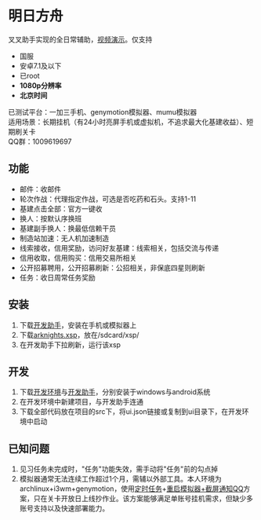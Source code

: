 # 明日方舟
叉叉助手实现的全日常辅助，[视频演示](https://www.bilibili.com/video/BV1gJ411p7Ck/)。仅支持

- 国服
- 安卓7.1及以下
- 已root
- **1080p分辨率**
- **北京时间**

已测试平台：一加三手机、genymotion模拟器、mumu模拟器  
适用场景：长期挂机（有24小时亮屏手机或虚拟机，不追求最大化基建收益）、短期刷关卡  
QQ群：1009619697

## 功能
- 邮件：收邮件
- 轮次作战：代理指定作战，可选是否吃药和石头。支持1-11
- 基建点击全部：官方一键收
- 换人：按默认序换班
- 基建副手换人：换最低信赖干员
- 制造站加速：无人机加速制造
- 线索接收，信用奖励，访问好友基建：线索相关，包括交流与传递
- 信用收取，信用购买：信用交易所相关
- 公开招募聘用，公开招募刷新：公招相关，非保底四星则刷新
- 任务：收日周常任务奖励

## 安装
1. 下载[开发助手](https://github.com/tkkcc/arknights/releases/download/interpreter/com.xxscript.idehelper_1.2.13_1213.apk)，安装在手机或模拟器上
2. 下载[arknights.xsp](https://github.com/tkkcc/arknights/releases/latest/download/arknights.xsp)，放在/sdcard/xsp/
3. 在开发助手下拉刷新，运行该xsp

## 开发
1. 下载[开发环境](https://github.com/tkkcc/arknights/releases/download/interpreter/CCJCKFIJ_2.0.1.7.exe)与[开发助手](https://github.com/tkkcc/arknights/releases/download/interpreter/com.xxscript.idehelper_1.2.13_1213.apk)，分别安装于windows与android系统
2. 在开发环境中新建项目，与开发助手连通
3. 下载全部代码放在项目的src下，将ui.json链接或复制到ui目录下，在开发环境中启动

## 已知问题
1. 见习任务未完成时，"任务"功能失效，需手动将"任务"前的勾点掉
2. 模拟器通常无法连续工作超过1个月，需辅以外部工具。本人环境为archlinux+i3wm+genymotion，使用[定时任务](https://github.com/tkkcc/dot/tree/master/home/bilabila/.config/systemd/user)+[重启模拟器+截屏通知QQ](https://github.com/tkkcc/dot/blob/master/home/bilabila/bin/scripts/restart_idehelper)方案，只在关卡开放日上线抄作业。该方案能够满足单账号挂机需求，但缺少多账号支持以及快速部署能力。

